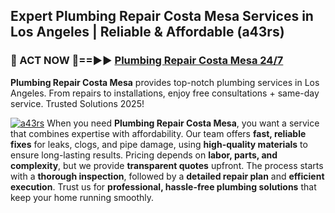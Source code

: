## Expert Plumbing Repair Costa Mesa Services in Los Angeles | Reliable & Affordable (a43rs)  

<h3>🚿 ACT NOW 🌟==►► <a href="https://tinyurl.com/2ne6vx2x" rel="nofollow">Plumbing Repair Costa Mesa 24/7</a></h3>

**Plumbing Repair Costa Mesa** provides top-notch plumbing services in Los Angeles. From repairs to installations, enjoy free consultations + same-day service. Trusted Solutions 2025!

[![a43rs](https://i.imgur.com/4PFF4AK.jpeg)](https://tinyurl.com/2ne6vx2x)
When you need **Plumbing Repair Costa Mesa**, you want a service that combines expertise with affordability. Our team offers **fast, reliable fixes** for leaks, clogs, and pipe damage, using **high-quality materials** to ensure long-lasting results. Pricing depends on **labor, parts, and complexity**, but we provide **transparent quotes** upfront. The process starts with a **thorough inspection**, followed by a **detailed repair plan** and **efficient execution**. Trust us for **professional, hassle-free plumbing solutions** that keep your home running smoothly.